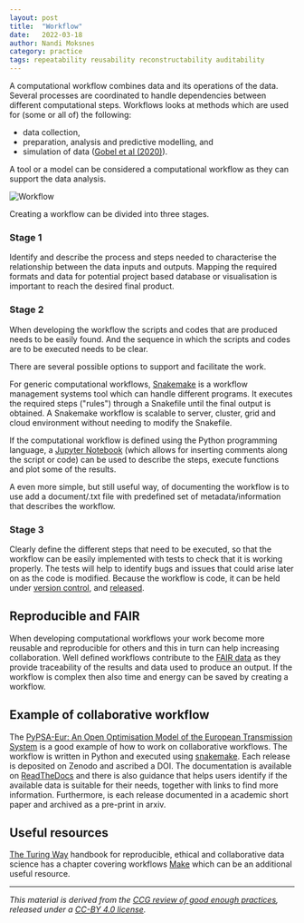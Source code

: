 ```yaml
---
layout: post
title:  "Workflow"
date:   2022-03-18
author: Nandi Moksnes
category: practice
tags: repeatability reusability reconstructability auditability
---
```


A computational workflow combines data and its operations of the data. Several processes are coordinated to handle dependencies between different computational steps. Workflows looks at methods which are used for (some or all of) the following:
- data collection,
- preparation, analysis and predictive modelling, and
- simulation of data ([Gobel et al (2020)][1]).

A tool or a model can be considered a computational  workflow as they can support the data analysis.

![Workflow](https://user-images.githubusercontent.com/30128518/157625071-57a8a629-8319-4168-bc57-f92c4851b2ba.png)

Creating a workflow can be divided into three stages.

### Stage 1

Identify and describe the process and steps needed to characterise the relationship between the data inputs and outputs. Mapping the required formats and data for potential project based database or visualisation is important to reach the desired final product.

### Stage 2

When developing the workflow the scripts and codes that are produced needs to be easily found. And the sequence in which the scripts and codes are to be executed needs to be clear.

There are several possible options to support and facilitate the work.

For generic computational workflows, [Snakemake](https://snakemake.readthedocs.io/en/stable/) is a workflow management systems tool which can handle different programs. It executes the required steps ("rules") through a Snakefile until the final output is obtained. A Snakemake workflow is scalable to server, cluster, grid and cloud environment without needing to modify the Snakefile.

If the computational workflow is defined using the Python programming language, a [Jupyter Notebook](https://jupyter.org/) (which allows for inserting comments along the script or code) can be used to describe the steps, execute functions and plot some of the results.

A even more simple, but still useful way, of documenting the workflow is to use add a document/.txt file with predefined set of metadata/information that describes the workflow.

### Stage 3

Clearly define the different steps that need to be executed,
so that the workflow can be easily implemented with tests to check that it is working properly.
The tests will help to identify bugs and issues that could arise later on as the code is modified.
Because the workflow is code, it can be held under [version control](), and [released]().

## Reproducible and FAIR

 When developing computational workflows your work become more reusable and reproducible for others and this in turn can help increasing collaboration. Well defined workflows contribute to the [FAIR data](https://www.go-fair.org/fair-principles/) as they provide traceability of the results and data used to produce an output. If the workflow is complex then also time and energy can be saved by creating a workflow.

## Example of collaborative workflow

The [PyPSA-Eur: An Open Optimisation Model of the European Transmission System](https://github.com/PyPSA/pypsa-eur) is a good example of how to work on collaborative workflows. The workflow is written in Python and executed using [snakemake](https://snakemake.readthedocs.io/en/stable/). Each release is deposited on Zenodo and ascribed a DOI. The documentation is available on [ReadTheDocs](https://pypsa.readthedocs.io/en/latest/) and there is also guidance that helps users identify if the available data is suitable for their needs, together with links to find more information. Furthermore, is each release documented in a academic short paper and archived as a pre-print in arxiv.

## Useful resources

[The Turing Way](https://the-turing-way.netlify.app/reproducible-research/reproducible-research.html) handbook for reproducible, ethical and collaborative data science has a chapter covering workflows [Make](https://the-turing-way.netlify.app/reproducible-research/make.html) which can be an additional useful resource.

------------
*This material is derived from the [CCG review of good enough practices][2], released under a [CC-BY 4.0 license][3].*

[1]: <https://direct.mit.edu/dint/article/2/1-2/108/10003/FAIR-Computational-Workflows> "Goble, C., Cohen-Boulakia, S., Soiland-Reyes, S., Garijo, D., Gil, Y., Crusoe, M.R., Peters, K., Schober, D., 2020. FAIR Computational Workflows, *Data Intelligence*, vol. 2, no. 1–2, 1135 pp. 108–121. DOI: 10.1162/dint_a_00033."
[2]: https://doi.org/10.5281/zenodo.5911546 "Usher, William, Beltramo, Agnese, Gardumi, Francesco, Martin, Viktoria, & Petrarulo, Luca. (2022). CCG Platform - Body of Knowledge: Review of Good Practice (1.3). Zenodo. https://doi.org/10.5281/zenodo.5911546"
[3]: https://creativecommons.org/licenses/by/4.0/legalcode
